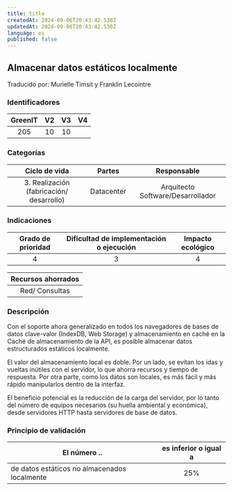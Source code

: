 ```yaml
---
title: title
createdAt: 2024-09-06T20:43:42.530Z
updatedAt: 2024-09-06T20:43:42.530Z
language: es
published: false
---
```

## Almacenar datos estáticos localmente
Traducido por: Murielle Timsit y Franklin Lecointre

### Identificadores

| GreenIT |  V2  |  V3  |  V4  |
|:-------:|:----:|:----:|:----:|
| 205 | 10 | 10 |   |

### Categorías

| Ciclo de vida | Partes | Responsable  |
|:---------:|:----:|:----:|
| 3. Realización (fabricación/ desarrollo) | Datacenter | Arquitecto Software/Desarrollador |

### Indicaciones

| Grado de prioridad   | Dificultad de implementación o ejecución | Impacto ecológico   |
|:-------------------:|:-------------------------:|:---------------------:|
| 4 | 3 | 4 |

|Recursos ahorrados |
|:----------------------------------------------------------:|
| Red/ Consultas   |

### Descripción

Con el soporte ahora generalizado en todos los navegadores de bases de datos clave-valor (IndexDB, Web Storage) y almacenamiento en caché en la Caché de almacenamiento de la API, es posible almacenar datos estructurados estáticos localmente.

El valor del almacenamiento local es doble. Por un lado, se evitan los idas y vueltas inútiles con el servidor, lo que ahorra recursos y tiempo de respuesta.
Por otra parte, como los datos son locales, es más fácil y más rápido manipularlos dentro de la interfaz.

El beneficio potencial es la reducción de la carga del servidor, por lo tanto del número de equipos necesarios (su huella ambiental y económica),
desde servidores HTTP hasta servidores de base de datos.

### Principio de validación

| El número ..   | es inferior o igual a   |  
|-------------------|:-------------------------:|
| de datos estáticos no almacenados localmente  | 25%  |


